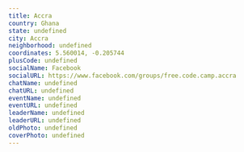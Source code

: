 ```yaml
---
title: Accra
country: Ghana
state: undefined
city: Accra
neighborhood: undefined
coordinates: 5.560014, -0.205744
plusCode: undefined
socialName: Facebook
socialURL: https://www.facebook.com/groups/free.code.camp.accra
chatName: undefined
chatURL: undefined
eventName: undefined
eventURL: undefined
leaderName: undefined
leaderURL: undefined
oldPhoto: undefined
coverPhoto: undefined
---
```

